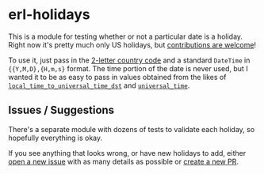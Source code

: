 # erl-holidays

This is a module for testing whether or not a particular date is a holiday. Right now it's pretty much only US holidays, but [contributions are welcome](CONTRIBUTING.md)!

To use it, just pass in the [2-letter country code](https://www.worldatlas.com/aatlas/ctycodes.htm) and a standard `DateTime` in `{{Y,M,D},{H,m,s}` format. The time portion of the date is never used, but I wanted it to be as easy to pass in values obtained from the likes of [`local_time_to_universal_time_dst`](http://erlang.org/doc/man/calendar.html#local_time_to_universal_time_dst-1) and [`universal_time`](http://erlang.org/doc/man/calendar.html#universal_time-0).

## Issues / Suggestions

There's a separate module with dozens of tests to validate each holiday, so hopefully everything is okay.

If you see anything that looks wrong, or have new holidays to add, either [open a new issue](https://github.com/grantwinney/erl-holidays/issues/new) with as many details as possible or [create a new PR](https://github.com/grantwinney/erl-holidays/pulls).
